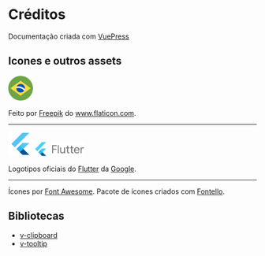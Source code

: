 <h1>Créditos</h1>

Documentação criada com [VuePress](https://vuepress.vuejs.org/)

<h2>Icones e outros assets</h2>

<img src="/brazil-flag.png" class="sample-image" width="50" heigth="50"/>

Feito por <a href="http://www.freepik.com/" title="Freepik">Freepik</a> do <a href="https://www.flaticon.com/" title="Flaticon">www.flaticon.com</a>.

---

<img src="/flutter-logo-original.png" class="sample-image" width="50" heigth="50"/>
<img src="/flutter-logo-full.png" class="sample-image" width="100" heigth="50"/>

Logotipos oficiais do <a href="https://flutter.dev/" title="Flutter">Flutter</a> da <a href="https://www.google.com/" title="Google">Google</a>.

---

<i class="icon-docs"></i>
<i class="icon-windows"></i>
<i class="icon-apple"></i>
<i class="icon-linux"></i>

Ícones por <a href="https://fontawesome.com/" title="Font Awesome">Font Awesome</a>. Pacote de ícones criados com <a href="http://fontello.com/" title="Fontello">Fontello</a>.

<h2>Bibliotecas</h2>

- [v-clipboard](https://github.com/euvl/v-clipboard)
- [v-tooltip](https://github.com/Akryum/v-tooltip)
